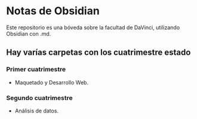 # Notas de Obsidian

Este repositorio es una bóveda sobre la facultad de DaVinci, utilizando Obsidian con .md.

## Hay varías carpetas con los cuatrimestre estado

### Primer cuatrimestre
- Maquetado y Desarrollo Web.

### Segundo cuatrimestre
- Análisis de datos.